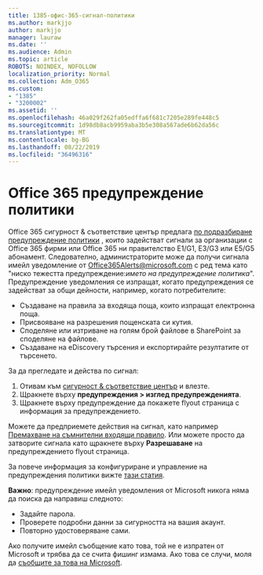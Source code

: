```yaml
---
title: 1385-офис-365-сигнал-политики
ms.author: markjjo
author: markjjo
manager: lauraw
ms.date: ''
ms.audience: Admin
ms.topic: article
ROBOTS: NOINDEX, NOFOLLOW
localization_priority: Normal
ms.collection: Adm_O365
ms.custom:
- "1385"
- "3200002"
ms.assetid: ''
ms.openlocfilehash: 46a029f262fa05edffa6f681c7205e289fe448c5
ms.sourcegitcommit: 1d98db8acb9959aba3b5e308a567ade6b62da56c
ms.translationtype: MT
ms.contentlocale: bg-BG
ms.lasthandoff: 08/22/2019
ms.locfileid: "36496316"
---
```

# <a name="office-365-alert-policies"></a>Office 365 предупреждение политики

Office 365 сигурност & съответствие център предлага [по подразбиране предупреждение политики](https://docs.microsoft.com/office365/securitycompliance/alert-policies#default-alert-policies) , които задействат сигнали за организации с Office 365 фирми или Office 365 ни правителство E1/G1, E3/G3 или Е5/G5 абонамент. Следователно, администраторите може да получи сигнала имейл уведомление от Office365Alerts@microsoft.com с ред тема като "ниско тежестта предупреждение:*името на предупреждение политика*". Предупреждение уведомления се изпращат, когато предупреждения се задействат за общи дейности, например, когато потребителите:

- Създаване на правила за входяща поща, които изпращат електронна поща.
- Присвояване на разрешения пощенската си кутия.
- Споделяне или изтриване на голям брой файлове в SharePoint за споделяне на файлове.
- Създаване на eDiscovery търсения и експортирайте резултатите от търсенето.

За да прегледате и действа по сигнал:

1. Отивам към [сигурност & съответствие център](https://protection.office.com) и влезте.
2. Щракнете върху **предупреждения > изглед предупрежденията**.
3. Щракнете върху предупреждение да покажете flyout страница с информация за предупреждението.

Можете да предприемете действия на сигнал, като например [Премахване на съмнителни входящи правило](https://docs.microsoft.com/office365/securitycompliance/responding-to-a-compromised-email-account). Или можете просто да затворите сигнала като щракнете върху **Разрешаване** на предупреждението flyout страница.

За повече информация за конфигуриране и управление на предупреждения политики вижте [тази статия](https://docs.microsoft.com/office365/securitycompliance/alert-policies).

**Важно**: предупреждение имейл уведомления от Microsoft никога няма да поиска да направиш следното:

- Задайте парола.
- Проверете подробни данни за сигурността на вашия акаунт.
- Повторно удостоверяване сами.

Ако получите имейл съобщение като това, той не е изпратен от Microsoft и трябва да се счита фишинг измама. Ако това се случи, моля да [съобщите за това на Microsoft](https://docs.microsoft.com/office365/SecurityCompliance/report-junk-email-and-phishing-scams-in-outlook-on-the-web-eop).